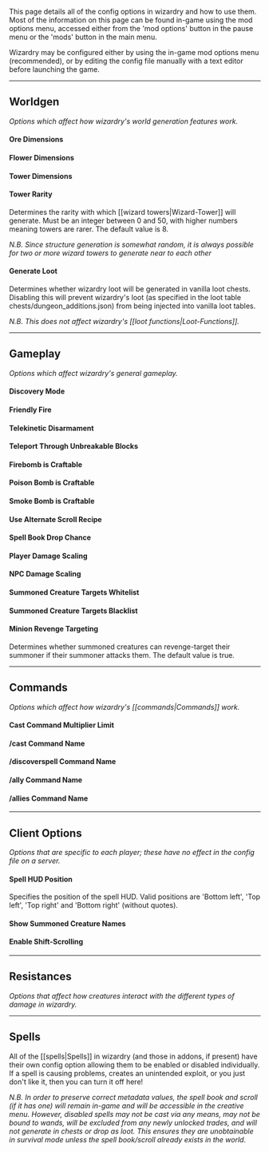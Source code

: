 This page details all of the config options in wizardry and how to use them. Most of the information on this page can be found in-game using the mod options menu, accessed either from the 'mod options' button in the pause menu or the 'mods' button in the main menu.

Wizardry may be configured either by using the in-game mod options menu (recommended), or by editing the config file manually with a text editor before launching the game.

---
## Worldgen
_Options which affect how wizardry's world generation features work._

#### Ore Dimensions

#### Flower Dimensions

#### Tower Dimensions

#### Tower Rarity
Determines the rarity with which [[wizard towers|Wizard-Tower]] will generate. Must be an integer between 0 and 50, with higher numbers meaning towers are rarer. The default value is 8.

_N.B. Since structure generation is somewhat random, it is always possible for two or more wizard towers to generate near to each other_

#### Generate Loot
Determines whether wizardry loot will be generated in vanilla loot chests. Disabling this will prevent wizardry's loot (as specified in the loot table chests/dungeon_additions.json) from being injected into vanilla loot tables.

_N.B. This does not affect wizardry's [[loot functions|Loot-Functions]]._

---
## Gameplay
_Options which affect wizardry's general gameplay._

#### Discovery Mode

#### Friendly Fire

#### Telekinetic Disarmament

#### Teleport Through Unbreakable Blocks

#### Firebomb is Craftable

#### Poison Bomb is Craftable

#### Smoke Bomb is Craftable

#### Use Alternate Scroll Recipe

#### Spell Book Drop Chance

#### Player Damage Scaling

#### NPC Damage Scaling

#### Summoned Creature Targets Whitelist

#### Summoned Creature Targets Blacklist

#### Minion Revenge Targeting
Determines whether summoned creatures can revenge-target their summoner if their summoner attacks them. The default value is true.

---
## Commands
_Options which affect how wizardry's [[commands|Commands]] work._

#### Cast Command Multiplier Limit

#### /cast Command Name

#### /discoverspell Command Name

#### /ally Command Name

#### /allies Command Name

---
## Client Options
_Options that are specific to each player; these have no effect in the config file on a server._

#### Spell HUD Position
Specifies the position of the spell HUD. Valid positions are 'Bottom left', 'Top left', 'Top right' and 'Bottom right' (without quotes).

#### Show Summoned Creature Names

#### Enable Shift-Scrolling

---
## Resistances
_Options that affect how creatures interact with the different types of damage in wizardry._

---
## Spells
All of the [[spells|Spells]] in wizardry (and those in addons, if present) have their own config option allowing them to be enabled or disabled individually. If a spell is causing problems, creates an unintended exploit, or you just don't like it, then you can turn it off here!

_N.B. In order to preserve correct metadata values, the spell book and scroll (if it has one) will remain in-game and will be accessible in the creative menu. However, disabled spells may not be cast via any means, may not be bound to wands, will be excluded from any newly unlocked trades, and will not generate in chests or drop as loot. This ensures they are unobtainable in survival mode unless the spell book/scroll already exists in the world._